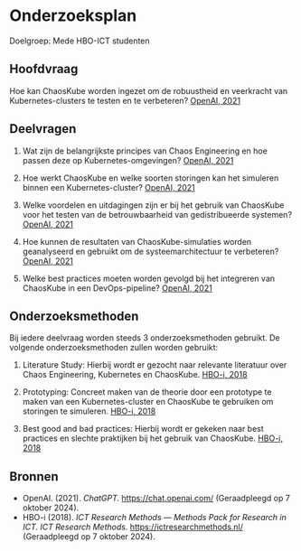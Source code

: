 # Onderzoeksplan

Doelgroep: Mede HBO-ICT studenten

## Hoofdvraag

Hoe kan ChaosKube worden ingezet om de robuustheid en veerkracht van Kubernetes-clusters te testen en te verbeteren? [OpenAI, 2021](https://chat.openai.com/)

## Deelvragen

1. Wat zijn de belangrijkste principes van Chaos Engineering en hoe passen deze op Kubernetes-omgevingen? [OpenAI, 2021](https://chat.openai.com/)

2. Hoe werkt ChaosKube en welke soorten storingen kan het simuleren binnen een Kubernetes-cluster? [OpenAI, 2021](https://chat.openai.com/)

3. Welke voordelen en uitdagingen zijn er bij het gebruik van ChaosKube voor het testen van de betrouwbaarheid van gedistribueerde systemen? [OpenAI, 2021](https://chat.openai.com/)

4. Hoe kunnen de resultaten van ChaosKube-simulaties worden geanalyseerd en gebruikt om de systeemarchitectuur te verbeteren? [OpenAI, 2021](https://chat.openai.com/)

5. Welke best practices moeten worden gevolgd bij het integreren van ChaosKube in een DevOps-pipeline? [OpenAI, 2021](https://chat.openai.com/)

## Onderzoeksmethoden

Bij iedere deelvraag worden steeds 3 onderzoeksmethoden gebruikt. De volgende onderzoeksmethoden zullen worden gebruikt:

1. Literature Study: Hierbij wordt er gezocht naar relevante literatuur over Chaos Engineering, Kubernetes en ChaosKube. [HBO-i, 2018](https://ictresearchmethods.nl/)

2. Prototyping: Concreet maken van de theorie door een prototype te maken van een Kubernetes-cluster en ChaosKube te gebruiken om storingen te simuleren. [HBO-i, 2018](https://ictresearchmethods.nl/)

3. Best good and bad practices: Hierbij wordt er gekeken naar best practices en slechte praktijken bij het gebruik van ChaosKube. [HBO-i, 2018](https://ictresearchmethods.nl/)

## Bronnen

- OpenAI. (2021). *ChatGPT.* <https://chat.openai.com/> (Geraadpleegd op 7 oktober 2024).
- HBO-i (2018). *ICT Research Methods — Methods Pack for Research in ICT. ICT Research Methods.* <https://ictresearchmethods.nl/> (Geraadpleegd op 7 oktober 2024).
